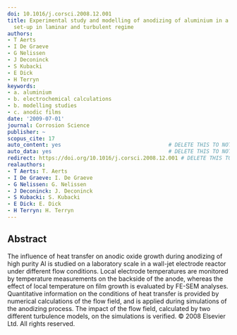 ```yaml
---
doi: 10.1016/j.corsci.2008.12.001
title: Experimental study and modelling of anodizing of aluminium in a wall-jet electrode
  set-up in laminar and turbulent regime
authors:
- T Aerts
- I De Graeve
- G Nelissen
- J Deconinck
- S Kubacki
- E Dick
- H Terryn
keywords:
- a. aluminium
- b. electrochemical calculations
- b. modelling studies
- c. anodic films
date: '2009-07-01'
journal: Corrosion Science
publisher: ~
scopus_cite: 17
auto_content: yes                                  # DELETE THIS TO NOT AUTO GENERATE CONTENT
auto_data: yes                                     # DELETE THIS TO NOT AUTO GENERATE METADATA
redirect: https://doi.org/10.1016/j.corsci.2008.12.001 # DELETE THIS TO NOT REDIRECT
realauthors:
- T Aerts: T. Aerts
- I De Graeve: I. De Graeve
- G Nelissen: G. Nelissen
- J Deconinck: J. Deconinck
- S Kubacki: S. Kubacki
- E Dick: E. Dick
- H Terryn: H. Terryn
---
```



## Abstract
The influence of heat transfer on anodic oxide growth during anodizing of high purity Al is studied on a laboratory scale in a wall-jet electrode reactor under different flow conditions. Local electrode temperatures are monitored by temperature measurements on the backside of the anode, whereas the effect of local temperature on film growth is evaluated by FE-SEM analyses. Quantitative information on the conditions of heat transfer is provided by numerical calculations of the flow field, and is applied during simulations of the anodizing process. The impact of the flow field, calculated by two different turbulence models, on the simulations is verified. © 2008 Elsevier Ltd. All rights reserved.
